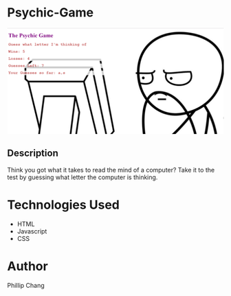 # Psychic-Game

![Website-Screenshot](assets/images/psychic-game.png)

## Description

Think you got what it takes to read the mind of a computer? Take it to the test by guessing what letter the computer is thinking.


# Technologies Used

* HTML
* Javascript
* CSS

# Author

Phillip Chang

